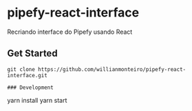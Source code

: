 # pipefy-react-interface

Recriando interface do Pipefy usando React

## Get Started

```
git clone https://github.com/willianmonteiro/pipefy-react-interface.git

### Development
```

yarn install
yarn start

```

```

